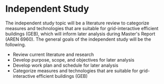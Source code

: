 # Independent Study

The independent study topic will be a literature review to categorize measures and technologies that are suitable for grid-interactive efficient buildings (GEB), which will inform later analysis during Master's Report (AREN 6960). The general goals of the independent study will be the following.

* Review current literature and research
* Develop purpose, scope, and objectives for later analysis
* Develop work plan and schedule for later analysis
* Categorize measures and technologies that are suitable for grid-interactive efficient buildings (GEB)
